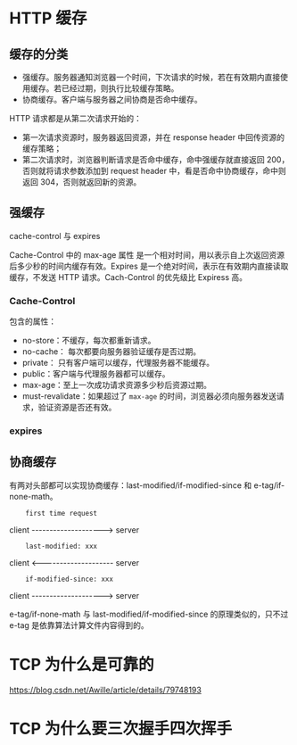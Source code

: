 # HTTP 缓存

## 缓存的分类

- 强缓存。服务器通知浏览器一个时间，下次请求的时候，若在有效期内直接使用缓存。若已经过期，则执行比较缓存策略。
- 协商缓存。客户端与服务器之间协商是否命中缓存。

HTTP 请求都是从第二次请求开始的：

- 第一次请求资源时，服务器返回资源，并在 response header 中回传资源的缓存策略；
- 第二次请求时，浏览器判断请求是否命中缓存，命中强缓存就直接返回 200，否则就将请求参数添加到 request header 中，看是否命中协商缓存，命中则返回 304，否则就返回新的资源。

## 强缓存

cache-control 与 expires

Cache-Control 中的 max-age 属性 是一个相对时间，用以表示自上次返回资源后多少秒的时间内缓存有效。Expires 是一个绝对时间，表示在有效期内直接读取缓存，不发送 HTTP 请求。Cach-Control 的优先级比 Expiress 高。

### Cache-Control

包含的属性：

- no-store：不缓存，每次都重新请求。
- no-cache： 每次都要向服务器验证缓存是否过期。
- private： 只有客户端可以缓存，代理服务器不能缓存。
- public：客户端与代理服务器都可以缓存。
- max-age：至上一次成功请求资源多少秒后资源过期。
- must-revalidate：如果超过了 `max-age` 的时间，浏览器必须向服务器发送请求，验证资源是否还有效。

### expires

## 协商缓存

有两对头部都可以实现协商缓存：last-modified/if-modified-since 和 e-tag/if-none-math。

        first time request

client --------------------> server

        last-modified: xxx

client <-------------------- server

        if-modified-since: xxx

client --------------------> server

e-tag/if-none-math 与 last-modified/if-modified-since 的原理类似的，只不过 e-tag 是依靠算法计算文件内容得到的。

# TCP 为什么是可靠的

https://blog.csdn.net/Awille/article/details/79748193

# TCP 为什么要三次握手四次挥手
